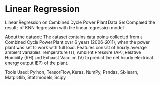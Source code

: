 # Linear Regression

Linear Regression on Combined Cycle Power Plant Data Set
Compared the results of KNN Regression with the linear regression model

About the dataset: The dataset contains data points collected from a Combined Cycle Power Plant over 6 years (2006-2011), when the power plant was set to work with full load. Features consist of hourly average ambient variables Temperature (T), Ambient Pressure (AP), Relative Humidity (RH) and Exhaust Vacuum (V) to predict the net hourly electrical energy output (EP) of the plant. 

Tools Used: Python, TensorFlow, Keras, NumPy, Pandas, Sk-learn, Matplotlib, Statsmodels, Scipy
